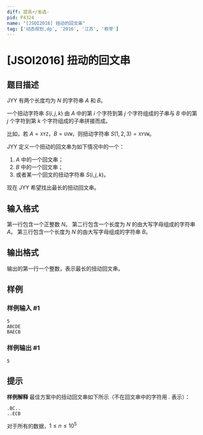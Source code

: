 ```yaml
---
diff: 提高+/省选-
pid: P4324
name: "[JSOI2016] 扭动的回文串"
tag: ['动态规划,dp', '2016', '江苏', '枚举']
---
```

# [JSOI2016] 扭动的回文串
## 题目描述

JYY 有两个长度均为 $N$ 的字符串 $A$ 和 $B$。

一个扭动字符串 $S(i,j,k)$ 由 $A$ 中的第 $i$ 个字符到第 $j$ 个字符组成的子串与 $B$ 中的第 $j$ 个字符到第 $k$ 个字符组成的子串拼接而成。

比如，若 $A= \mathtt{XYZ}$，$B= \mathtt{UVW}$，则扭动字符串 $S(1,2,3)=\mathtt{XYVW}$。

JYY 定义一个扭动的回文串为如下情况中的一个：

1. $A$ 中的一个回文串；
2. $B$ 中的一个回文串；
3. 或者某一个回文的扭动字符串 $S(i,j,k)$。

现在 JYY 希望找出最长的扭动回文串。
## 输入格式

第一行包含一个正整数 $N$。
第二行包含一个长度为 $N$ 的由大写字母组成的字符串 $A$。
第三行包含一个长度为 $N$ 的由大写字母组成的字符串 $B$。
## 输出格式

输出的第一行一个整数，表示最长的扭动回文串。
## 样例

### 样例输入 #1
```
5
ABCDE
BAECB
```
### 样例输出 #1
```
5
```
## 提示

**样例解释**
最佳方案中的扭动回文串如下所示（不在回文串中的字符用 . 表示）：

```pain
.BC..
..ECB
```

对于所有的数据，$1 \leq n \leq 10 ^ 5$
